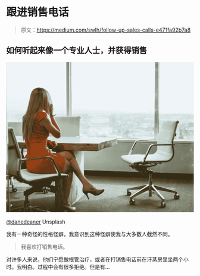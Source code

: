 # 跟进销售电话

> 原文：<https://medium.com/swlh/follow-up-sales-calls-e471fa92b7a8>

## 如何听起来像一个专业人士，并获得销售

![](img/5cea2a255b59a356a7f05b6bd349c835.png)

[@danedeaner](https://unsplash.com/@danedeaner) Unsplash

我有一种奇怪的性格怪癖，我意识到这种怪癖使我与大多数人截然不同。

> 我喜欢打销售电话。

对许多人来说，他们宁愿做根管治疗，或者在打销售电话前在汗蒸房里坐两个小时。我明白。过程中会有很多拒绝。但是有…